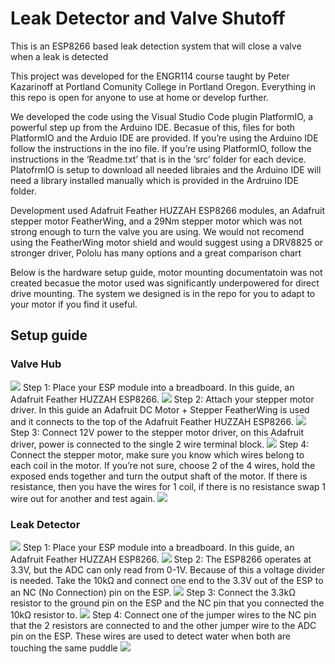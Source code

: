 # Leak Detector and Valve Shutoff
This is an ESP8266 based leak detection system that will close a valve when a leak is detected

This project was developed for the ENGR114 course taught by Peter Kazarinoff at Portland Comunity College in Portland Oregon. Everything in this repo is open for anyone to use at home or develop further.

We developed the code using the Visual Studio Code plugin PlatformIO, a powerful step up from the Arduino IDE. Becasue of this, files for both PlatformIO and the Arduio IDE are provided. If you’re using the Arduino IDE follow the instructions in the ino file. If you’re using PlatformIO, follow the instructions in the ‘Readme.txt’ that is in the ‘src’ folder for each device. PlatofrmIO is setup to download all needed libraies and the Arduino IDE will need a library installed manually which is provided in the Ardruino IDE folder.

Development used Adafruit Feather HUZZAH ESP8266 modules, an Adafruit stepper motor FeatherWing, and a 29Nm stepper motor which was not strong enough to turn the valve you are using. We would not recomend using the FeatherWing motor shield and would suggest using a DRV8825 or stronger driver, Pololu has many options and a great comparison chart

Below is the hardware setup guide, motor mounting documentatoin was not created becasue the motor used was significantly underpowered for direct drive mounting. The system we designed is in the repo for you to adapt to your motor if you find it useful.

## Setup guide

### Valve Hub
![](/Images/Valve%20Hub/ValveHub.png)
Step 1: Place your ESP module into a breadboard. In this guide, an Adafruit Feather HUZZAH ESP8266.
![](/Images/Valve%20Hub/1.jpg)
Step 2: Attach your stepper motor driver. In this guide an Adafruit DC Motor + Stepper FeatherWing is used and it connects to the top of the Adafruit Feather HUZZAH ESP8266.
![](/Images/Valve%20Hub/2.jpg)
Step 3: Connect 12V power to the stepper motor driver, on this Adafruit driver, power is connected to the single 2 wire terminal block.
![](/Images/Valve%20Hub/3.jpg)
Step 4: Connect the stepper motor, make sure you know which wires belong to each coil in the motor. If you’re not sure, choose 2 of the 4 wires, hold the exposed ends together and turn the output shaft of the motor. If there is resistance, then you have the wires for 1 coil, if there is no resistance swap 1 wire out for another and test again.
![](/Images/Valve%20Hub/4.jpg)

### Leak Detector
![](/Images/Leak%20Detector/LeakDetector.png)
Step 1: Place your ESP module into a breadboard. In this guide, an Adafruit Feather HUZZAH ESP8266.
![](/Images/Leak%20Detector/1.jpg)
Step 2: The ESP8266 operates at 3.3V, but the ADC can only read from 0-1V. Because of this a voltage divider is needed. Take the 10kΩ and connect one end to the 3.3V out of the ESP to an NC (No Connection) pin on the ESP.
![](/Images/Leak%20Detector/2.jpg)
Step 3: Connect the 3.3kΩ resistor to the ground pin on the ESP and the NC pin that you connected the 10kΩ resistor to.
![](/Images/Leak%20Detector/3.jpg)
Step 4: Connect one of the jumper wires to the NC pin that the 2 resistors are connected to and the other jumper wire to the ADC pin on the ESP. These wires are used to detect water when both are touching the same puddle
![](/Images/Leak%20Detector/4.jpg)
